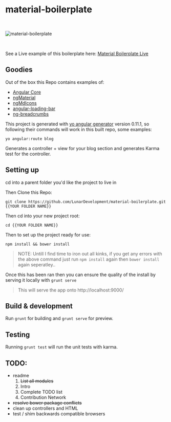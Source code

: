 # material-boilerplate

<br/>

![material-boilerplate](http://lunar-development.co.uk/Projects/material-boilerplate/example.png)

<br/>

See a Live example of this boilerplate here: [Material Boilerplate Live](http://lunar-development.co.uk/Projects/material-boilerplate/#/) 


## Goodies

Out of the box this Repo contains examples of: 

- [Angular Core]( https://docs.angularjs.org/api )
- [ngMaterial]( https://github.com/angular/material )
- [ngMdIcons]( https://github.com/klarsys/angular-material-icons )
- [angular-loading-bar]( https://github.com/chieffancypants/angular-loading-bar )
- [ng-breadcrumbs]( https://github.com/ianwalter/ng-breadcrumbs )

This project is generated with [yo angular generator](https://github.com/yeoman/generator-angular)
version 0.11.1, so following their commands will work in this built repo, some examples:

```
yo angular:route blog 
```
Generates a controller + view for your blog section and generates Karma test for the controller. 

## Setting up

cd into a parent folder you'd like the project to live in

Then Clone this Repo: 
```
git clone https://github.com/LunarDevelopment/material-boilerplate.git {{YOUR FOLDER NAME}}

```
Then cd into your new project root: 
```
cd {{YOUR FOLDER NAME}}
```
Then to set up the project ready for use:  
```
npm install && bower install
```
> NOTE: Untill I find time to iron out all kinks, if you get any errors with the above command just run `npm install` again then `bower install` again seperatley.. 

Once this has been ran then you can ensure the quality of the install by serving it locally with `grunt serve`
>This will serve the app onto http://localhost:9000/

## Build & development

Run `grunt` for building and `grunt serve` for preview.

## Testing

Running `grunt test` will run the unit tests with karma.

## TODO: 
- readme 
  1. ~~List all modules~~ 
  2. Intro 
  3. Complete TODO list 
  4. Contribution Network
- ~~resolve bower package conflicts~~
- clean up controllers and HTML 
- test / shim backwards compatible browsers 